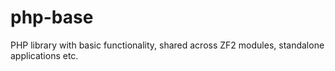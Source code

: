 php-base
========

PHP library with basic functionality, shared across ZF2 modules, standalone applications etc.
